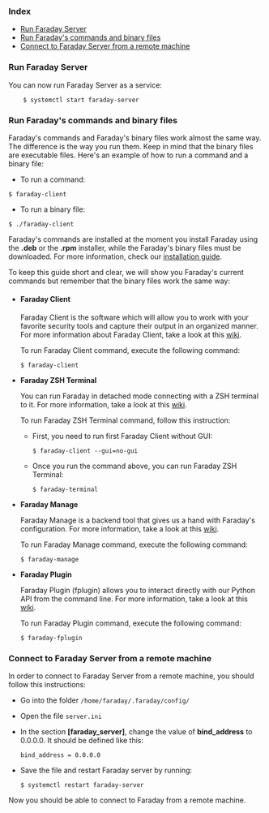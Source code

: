 ### Index
<a name="index"></a>
* [Run Faraday Server](#run-faraday-server)
* [Run Faraday's commands and binary files](#run-binary-files)
* [Connect to Faraday Server from a remote machine](#run-faraday-remote)

<a name="run-faraday-server"></a>
### Run Faraday Server

You can now run Faraday Server as a service:

```
    $ systemctl start faraday-server
```

<a name="run-binary-files"></a>
### Run Faraday's commands and binary files

Faraday's commands and Faraday's binary files work almost the same way. The difference is the way you run them. Keep in mind that the binary files are executable files. Here's an example of how to run a command and a binary file: 

* To run a command:

`$ faraday-client`

* To run a binary file:

`$ ./faraday-client`

Faraday's commands are installed at the moment you install Faraday using the **.deb** or the **.rpm** installer, while the Faraday's binary files must be downloaded. For more information, check our [installation guide](https://github.com/infobyte/faraday/wiki/Installation-Guide).

To keep this guide short and clear, we will show you Faraday's current commands but remember that the binary files work the same way:
 
* #### Faraday Client

    Faraday Client is the software which will allow you to work with your favorite security tools and capture their output in an organized manner. For more information about Faraday Client, take a look at this [wiki](https://github.com/infobyte/faraday/wiki/GTK).

    To run Faraday Client command, execute the following command:
    ```
    $ faraday-client
    ```

* **Faraday ZSH Terminal**

    You can run Faraday in detached mode connecting with a ZSH terminal to it. For more information, take a look at this [wiki](https://github.com/infobyte/faraday/wiki/ZSH).

    To run Faraday ZSH Terminal command, follow this instruction:

    * First, you need to run first Faraday Client without GUI:

        ```
        $ faraday-client --gui=no-gui
        ```

    * Once you run the command above, you can run Faraday ZSH Terminal:

        ```
        $ faraday-terminal
        ```

* **Faraday Manage**

    Faraday Manage is a backend tool that gives us a hand with Faraday's configuration. For more information, take a look at this [wiki](https://github.com/infobyte/faraday/wiki/Faraday-Manage).
    
    To run Faraday Manage command, execute the following command:

    ```
    $ faraday-manage
    ```

* **Faraday Plugin**

    Faraday Plugin (fplugin) allows you to interact directly with our Python API from the command line. For more information, take a look at this [wiki](https://github.com/infobyte/faraday/wiki/Faraday-Plugin).

    To run Faraday Plugin command, execute the following command:

    ```
    $ faraday-fplugin
    ```

<a name="run-faraday-remote"></a>
### Connect to Faraday Server from a remote machine

In order to connect to Faraday Server from a remote machine, you should follow this instructions:

* Go into the folder `/home/faraday/.faraday/config/`
* Open the file `server.ini`
* In the section **[faraday_server]**, change the value of **bind_address** to 0.0.0.0. It should be defined like this:

    ```
    bind_address = 0.0.0.0
    ```

* Save the file and restart Faraday server by running:

    ```
    $ systemctl restart faraday-server
    ```

Now you should be able to connect to Faraday from a remote machine.
